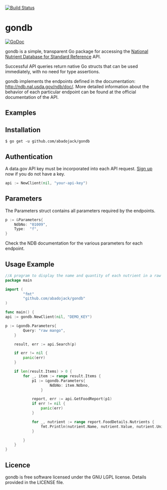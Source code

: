 [![Build Status](https://travis-ci.org/abadojack/gondb.svg?branch=master)](https://travis-ci.org/abadojack/gondb)

# gondb

[![GoDoc](https://godoc.org/github.com/abadojack/gondb?status.png)](http://godoc.org/github.com/abadojack/gondb)

gondb is a simple, transparent Go package for accessing the  [National Nutrient Database for Standard Reference](http://ndb.nal.usda.gov/ndb/doc/) API.

Successful API queries return native Go structs that can be used immediately, with no need for type assertions.

gondb implements the endpoints defined in the documentation: http://ndb.nal.usda.gov/ndb/doc/.
More detailed information about the behavior of each particular endpoint can be found at the official documentation of the API.

Examples
-------------

## Installation

	$ go get -u github.com/abadojack/gondb

## Authentication

A data.gov API key must be incorporated into each API request. [Sign up](http:ndb.nal.usda.gov/ndb/doc/#) now if you do not have a key.
```Go
api := NewClient(nil, "your-api-key")
```

## Parameters

The Parameters struct contains all parameters required by the endpoints.

```Go
p := &Parameters{
	NdbNo: "01009",
	Type:  "f",
}
```

Check the NDB documentation for the various parameters for each endpoint.

## Usage Example

```Go
//A program to display the name and quantity of each nutrient in a raw mango.
package main

import (
        "fmt"
        "github.com/abadojack/gondb"
)

func main() {
api := gondb.NewClient(nil, "DEMO_KEY")

p := &gondb.Parameters{
        Query: "raw mango",
    }

    result, err := api.Search(p)

    if err != nil {
        panic(err)
    }

    if len(result.Items) > 0 {
        for _, item := range result.Items {
            p1 := &gondb.Parameters{
                	NdbNo: item.Ndbno,
              	}

            report, err := api.GetFoodReport(p1)
            if err != nil {
                panic(err)
            }

            for _, nutrient := range report.FoodDetails.Nutrients {
                fmt.Println(nutrient.Name, nutrient.Value, nutrient.Unit)
            }

        }
    }
}
```


## Licence
gondb is free software licensed under the GNU LGPL license. Details provided in the LICENSE file.

